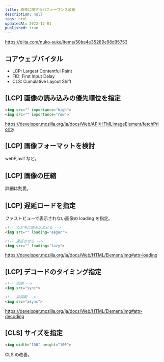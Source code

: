 ```yaml
---
title: 画像に関するパフォーマンス改善
description: null
tags: html
updatedAt: 2022-12-01
published: true
---
```


https://qiita.com/nuko-suke/items/50ba4e35289e98d95753

## コアウェブバイタル

- LCP: Largest Contentful Paint
- FID: First Input Delay
- CLS: Cumulative Layout Shift

## [LCP] 画像の読み込みの優先順位を指定

```html
<img src="" importance="high">
<img src="" importance="row">
```

https://developer.mozilla.org/ja/docs/Web/API/HTMLImageElement/fetchPriority

## [LCP] 画像フォーマットを検討

webP,avif など。

## [LCP] 画像の圧縮

詳細は割愛。

## [LCP] 遅延ロードを指定

ファストビューで表示されない画像の loading を指定。

```html
<!-- ただちに読み込ませる -->
<img src="" loading="eager">

<!-- 遅延させる -->
<img src="" loading="lazy">
```

https://developer.mozilla.org/ja/docs/Web/HTML/Element/img#attr-loading

## [LCP] デコードのタイミング指定

```html
<!-- 同期 -->
<img src="sync">

<!-- 非同期 -->
<img src="async">
```

https://developer.mozilla.org/ja/docs/Web/HTML/Element/img#attr-decoding

## [CLS] サイズを指定

```html
<img width="100" height="100">
```

CLS の改善。

